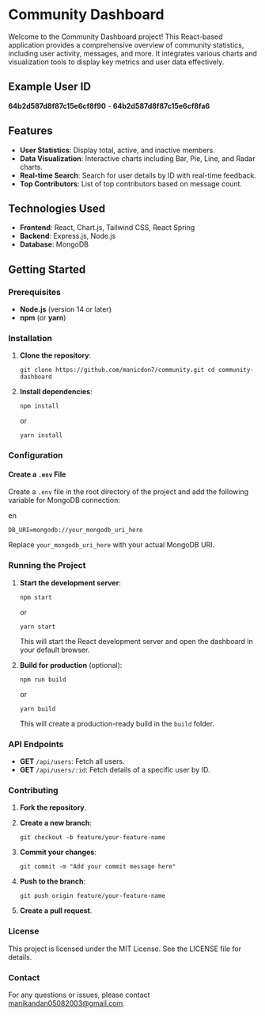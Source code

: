 # Community Dashboard

Welcome to the Community Dashboard project! This React-based application provides a comprehensive overview of community statistics, including user activity, messages, and more. It integrates various charts and visualization tools to display key metrics and user data effectively.

## Example User ID

 **64b2d587d8f87c15e6cf8f90** - **64b2d587d8f87c15e6cf8fa6**

## Features

- **User Statistics**: Display total, active, and inactive members.
- **Data Visualization**: Interactive charts including Bar, Pie, Line, and Radar charts.
- **Real-time Search**: Search for user details by ID with real-time feedback.
- **Top Contributors**: List of top contributors based on message count.

## Technologies Used

- **Frontend**: React, Chart.js, Tailwind CSS, React Spring
- **Backend**: Express.js, Node.js
- **Database**: MongoDB

## Getting Started

### Prerequisites

- **Node.js** (version 14 or later)
- **npm** (or **yarn**)

### Installation

1. **Clone the repository**:
    
    
    `git clone https://github.com/manicdon7/community.git cd community-dashboard`
    
2. **Install dependencies**:
    
    
    `npm install`
    
    or
    
    
    `yarn install`
    

### Configuration

#### Create a `.env` File

Create a `.env` file in the root directory of the project and add the following variable for MongoDB connection:

en

`DB_URI=mongodb://your_mongodb_uri_here`

Replace `your_mongodb_uri_here` with your actual MongoDB URI.

### Running the Project

1. **Start the development server**:
    
    
    `npm start`
    
    or
    
    
    `yarn start`
    
    This will start the React development server and open the dashboard in your default browser.
    
2. **Build for production** (optional):
    
    
    `npm run build`
    
    or
    
    
    `yarn build`
    
    This will create a production-ready build in the `build` folder.
    

### API Endpoints

- **GET** `/api/users`: Fetch all users.
- **GET** `/api/users/:id`: Fetch details of a specific user by ID.

### Contributing

1. **Fork the repository**.
    
2. **Create a new branch**:
    
    
    `git checkout -b feature/your-feature-name`
    
3. **Commit your changes**:
    
    
    `git commit -m "Add your commit message here"`
    
4. **Push to the branch**:
    
    
    `git push origin feature/your-feature-name`
    
5. **Create a pull request**.
    

### License

This project is licensed under the MIT License. See the LICENSE file for details.

### Contact

For any questions or issues, please contact manikandan05082003@gmail.com.
